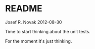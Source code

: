 # README #
Josef R. Novak
2012-08-30

Time to start thinking about the unit tests.

For the moment it's just thinking.